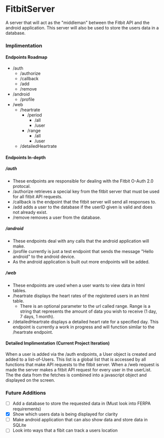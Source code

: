 # FitbitServer
 A server that will act as the "middleman" between the Fitbit API and the android application. This server will also be used to store the users data in a database.
 
 
 ### Implimentation
 #### Endpoints Roadmap
 - /auth
   - /authorize
   - /callback
   - /add
   - /remove
 - /android
   - /profile
 - /web
   - /heartrate
      - /period
         - /all
         - /user
      - /range
         - /all
         - /user
   - /detailedHeartrate
 
 #### Endpoints In-depth
 ##### /auth
 - These endpoints are responsible for dealing with the Fitbit O-Auth 2.0 protocal.
 - /authorize retrieves a special key from the fitbit server that must be used for all fitbit API requests.
 - /callback is the endpoint that the fitbit server will send all responses to.
 - /add adds a user to the database if the userID given is valid and does not already exist.
 - /remove removes a user from the database.
 
 ##### /android
 - These endpoints deal with any calls that the android application will make.
 - /profile currently is just a test endpoint that sends the message "Hello android" to the android device.
 - As the android application is built out more endpoints will be added.
 
 ##### /web
 - These endpoints are used when a user wants to view data in html tables.
 - /heartrate displays the heart rates of the registered users in an html table.
   - There is an optional parameter to the url called range. Range is a string that represents the amount of data you wish to receive (1 day, 7 days, 1 month).
- /detailedHeartrate displays a detailed heart rate for a specified day. This endpoint is currently a work in progress and will function similar to the /heartrate endpoint.



#### Detailed Implimentation (Current Project Iteration)
When a user is added via the /auth endpoints, a User object is created and added to a list-of-Users. This list is a global list that is accessed by all functions that make API requests to the fitbit server. When a /web request is made the server makes a fitbit API request for every user in the userList. The the data from the fetches is combined into a javascript object and displayed on the screen.


### Future Additions
- [ ] Add a database to store the requested data in (Must look into FERPA requirements)
- [X] Show which users data is being displayed for clarity
- [ ] Make android application that can also show data and store data in SQLite
- [ ] Look into ways that a fibit can track a users location
